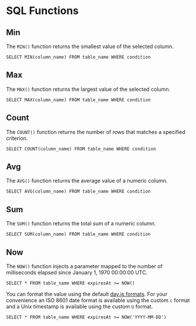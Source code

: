 # SQL Functions

## Min

The `MIN()` function returns the smallest value of the selected column.

```
SELECT MIN(column_name) FROM table_name WHERE condition
```

## Max

The `MAX()` function returns the largest value of the selected column.

```
SELECT MAX(column_name) FROM table_name WHERE condition
```

## Count

The `COUNT()` function returns the number of rows that matches a specified criterion.

```
SELECT COUNT(column_name) FROM table_name WHERE condition
```

## Avg

The `AVG()` function returns the average value of a numeric column.

```
SELECT AVG(column_name) FROM table_name WHERE condition
```

## Sum

The `SUM()` function returns the total sum of a numeric column.

```
SELECT SUM(column_name) FROM table_name WHERE condition
```

## Now

The `NOW()` function injects a parameter mapped to the number of milliseconds elapsed since January 1, 1970 00:00:00 UTC.

```
SELECT * FROM table_name WHERE expiresAt >= NOW()
```

You can format the value using the default [day.js formats](https://day.js.org/docs/en/display/format). For your convenience an ISO 8601 date format is available using the custom `c` format and a Unix timestamp is available using the custom `U` format.

```
SELECT * FROM table_name WHERE expiresAt >= NOW('YYYY-MM-DD')
```
